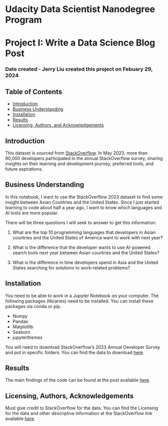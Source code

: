 # Udacity Data Scientist Nanodegree Program
# Project I: Write a Data Science Blog Post

### Date created - Jerry Liu created this project on Febuary 29, 2024

## Table of Contents
- [Introduction](#introduction)
- [Business Understanding](#business)
- [Installation](#installation)
- [Results](#results)
- [Licensing, Authors, and Acknowledgements](#licensing)

## Introduction <a name="introduction"></a>
This dataset is sourced from [StackOverflow](https://insights.stackoverflow.com/survey). In May 2023, more than 90,000 developers participated in the annual StackOverflow survey, sharing insights on their learning and development journey, preferred tools, and future aspirations.

## Business Understanding <a name="business"></a>
In this notebook, I want to use the StackOverflow 2023 dataset to find some insight between Asian Countries and the United States. Since I just started learning to code about half a year ago, I want to know which languages and AI tools are more popular.

There will be three questions I will seek to answer to get this information:

1. What are the top 10 programming languages that developers in Asian countries and the United States of America want to work with next year?

2. What is the difference that the developer wants to use AI-powered search tools next year between Asian countries and the United States?

3. What is the difference in time developers spend in Asia and the United States searching for solutions to work-related problems?

## Installation <a name="installation"></a>
You need to be able to work in a Jupyter Notebook on your computer. The following packages (libraries) need to be installed. You can install these packages via conda or pip.

- Numpy
- Pandas
- Matplotlib
- Seaborn
- jupyterthemes

You will need to download StackOverflow’s 2023 Annual Developer Survey and put in specific folders. You can find the data to download [here](https://insights.stackoverflow.com/survey). 

## Results <a name="results"></a>
The main findings of the code can be found at the post available [here](). 

## Licensing, Authors, Acknowledgements<a name="licensing"></a>
Must give credit to StackOverflow for the data. You can find the Licensing for the data and other descriptive information at the StackOverflow link available [here](https://insights.stackoverflow.com/survey).
